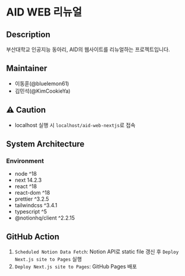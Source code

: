 # AID WEB 리뉴얼

## Description

부산대학교 인공지능 동아리, AID의 웹사이트를 리뉴얼하는 프로젝트입니다.

## Maintainer

-   이동훈(@bluelemon61)
-   김민석(@KimCookieYa)

## ⚠️ Caution

-   localhost 실행 시 `localhost/aid-web-nextjs`로 접속

## System Architecture

### Environment

-   node ^18
-   next 14.2.3
-   react ^18
-   react-dom ^18
-   prettier ^3.2.5
-   tailwindcss ^3.4.1
-   typescript ^5
-   @notionhq/client ^2.2.15

## GitHub Action

1. `Scheduled Notion Data Fetch`: Notion API로 static file 갱신 후 `Deploy Next.js site to Pages` 실행
2. `Deploy Next.js site to Pages`: GitHub Pages 배포
